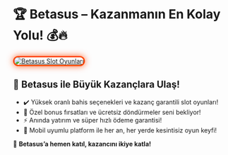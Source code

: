 <h1>🏆 Betasus – Kazanmanın En Kolay Yolu! 💰🔥</h1>

<p>
  <a title="Betasus Slot Oyunları" href="https://shortir.online/forksly">
    <img 
      style="max-width: 100%; border: 3px solid #ff4500; border-radius: 15px; box-shadow: 0px 0px 15px rgba(255, 69, 0, 0.8);" 
      src="https://i.ibb.co/fzkDrjqJ/d9e38c74-57d5-4a4d-b8a4-5a04810d5094.jpg" 
      alt="Betasus Slot Oyunları" 
    />
  </a>
</p>

<h2>🚀 Betasus ile Büyük Kazançlara Ulaş!</h2>

<ul>
  <li>✔️ Yüksek oranlı bahis seçenekleri ve kazanç garantili slot oyunları!</li>
  <li>🎁 Özel bonus fırsatları ve ücretsiz döndürmeler seni bekliyor!</li>
  <li>⚡️ Anında yatırım ve süper hızlı ödeme garantisi!</li>
  <li>📱 Mobil uyumlu platform ile her an, her yerde kesintisiz oyun keyfi!</li>
</ul>

<p>💎 <strong>Betasus’a hemen katıl, kazancını ikiye katla!</strong></p>
